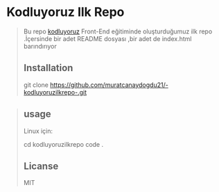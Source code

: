 # Kodluyoruz Ilk Repo

> Bu repo [kodluyoruz](https://www.kodluyoruz.org/) Front-End eğitiminde oluşturduğumuz ilk repo .İçersinde bir adet README dosyası ,bir adet de index.html barındırıyor
>
> ## Installation
>
>  git clone https://github.com/muratcanaydogdu21/-kodluyoruzilkrepo-.git
>
> 

> ## usage 
>
> Linux için:
>
> cd kodluyoruzilkrepo 
> code .
>
> ## Licanse
>
> MIT

> 
>
> 
>
> 

